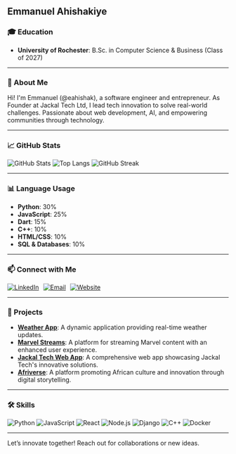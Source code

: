 ## Emmanuel Ahishakiye

### 🎓 Education
- **University of Rochester**: B.Sc. in Computer Science & Business (Class of 2027)

---

### 👋 About Me
Hi! I'm Emmanuel (@eahishak), a software engineer and entrepreneur. As Founder at Jackal Tech Ltd, I lead tech innovation to solve real-world challenges. Passionate about web development, AI, and empowering communities through technology.

---

### 📈 GitHub Stats
![GitHub Stats](https://github-readme-stats.vercel.app/api?username=eahishak&show_icons=true&theme=radical&include_all_commits=true&count_private=true&custom_title=GitHub%20Stats&line_height=30)
![Top Langs](https://github-readme-stats.vercel.app/api/top-langs/?username=eahishak&layout=compact&theme=radical&langs_count=10)
![GitHub Streak](https://github-readme-streak-stats.herokuapp.com/?user=eahishak&theme=radical)

---

### 📊 Language Usage
- **Python**: 30%
- **JavaScript**: 25%
- **Dart**: 15%
- **C++**: 10%
- **HTML/CSS**: 10%
- **SQL & Databases**: 10%

---

### 📫 Connect with Me
<div style="display: flex; gap: 10px;">
    <a href="https://linkedin.com/in/eahishak" target="_blank">
        <img src="https://img.shields.io/badge/LinkedIn-Connect-blue?style=for-the-badge&logo=linkedin" alt="LinkedIn">
    </a>
    <a href="mailto:eahishak@u.rochester.edu" target="_blank">
        <img src="https://img.shields.io/badge/Email-Contact-red?style=for-the-badge&logo=gmail" alt="Email">
    </a>
    <a href="https://emmanuelahishakiye.com" target="_blank">
        <img src="https://img.shields.io/badge/Website-Visit-green?style=for-the-badge&logo=google-chrome" alt="Website">
    </a>
</div>

---

### 🚀 Projects
- **[Weather App](https://github.com/eahishak/weather-app)**: A dynamic application providing real-time weather updates.
- **[Marvel Streams](https://github.com/eahishak/marvel-streams)**: A platform for streaming Marvel content with an enhanced user experience.
- **[Jackal Tech Web App](https://github.com/eahishak/jackal-tech-web)**: A comprehensive web app showcasing Jackal Tech's innovative solutions.
- **[Afriverse](https://github.com/eahishak/afriverse)**: A platform promoting African culture and innovation through digital storytelling.

---

### 🛠️ Skills
![Python](https://img.shields.io/badge/-Python-05122A?style=for-the-badge&logo=python)
![JavaScript](https://img.shields.io/badge/-JavaScript-05122A?style=for-the-badge&logo=javascript)
![React](https://img.shields.io/badge/-React-05122A?style=for-the-badge&logo=react)
![Node.js](https://img.shields.io/badge/-Node.js-05122A?style=for-the-badge&logo=node.js)
![Django](https://img.shields.io/badge/-Django-05122A?style=for-the-badge&logo=django)
![C++](https://img.shields.io/badge/-C++-05122A?style=for-the-badge&logo=c%2B%2B)
![Docker](https://img.shields.io/badge/-Docker-05122A?style=for-the-badge&logo=docker)

---

Let’s innovate together! Reach out for collaborations or new ideas.
